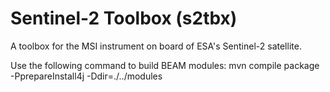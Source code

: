 Sentinel-2 Toolbox (s2tbx)
==========================

A toolbox for the MSI instrument on board of ESA's Sentinel-2 satellite.

Use the following command to build BEAM modules:
	mvn compile package -PprepareInstall4j -Ddir=./../modules

